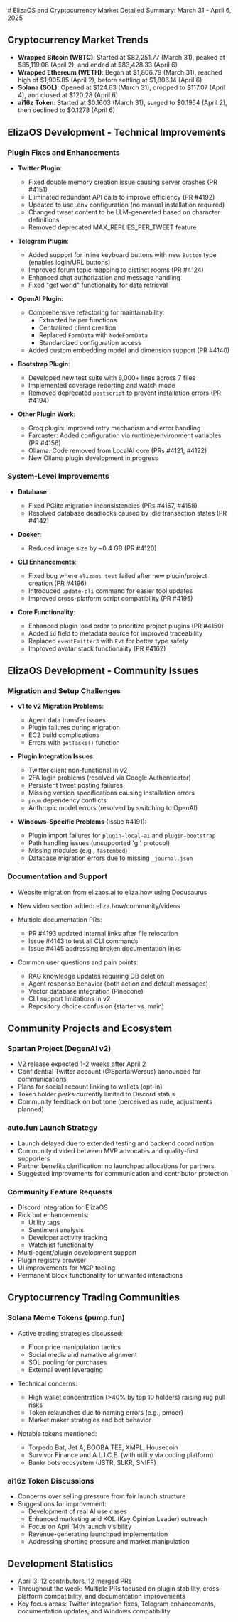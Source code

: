  # ElizaOS and Cryptocurrency Market Detailed Summary: March 31 - April 6, 2025

## Cryptocurrency Market Trends

- **Wrapped Bitcoin (WBTC)**: Started at $82,251.77 (March 31), peaked at $85,119.08 (April 2), and ended at $83,428.33 (April 6)
- **Wrapped Ethereum (WETH)**: Began at $1,806.79 (March 31), reached high of $1,905.85 (April 2), before settling at $1,806.14 (April 6)
- **Solana (SOL)**: Opened at $124.63 (March 31), dropped to $117.07 (April 4), and closed at $120.28 (April 6)
- **ai16z Token**: Started at $0.1603 (March 31), surged to $0.1954 (April 2), then declined to $0.1278 (April 6)

## ElizaOS Development - Technical Improvements

### Plugin Fixes and Enhancements

- **Twitter Plugin**:

  - Fixed double memory creation issue causing server crashes (PR #4151)
  - Eliminated redundant API calls to improve efficiency (PR #4192)
  - Updated to use .env configuration (no manual installation required)
  - Changed tweet content to be LLM-generated based on character definitions
  - Removed deprecated MAX_REPLIES_PER_TWEET feature

- **Telegram Plugin**:

  - Added support for inline keyboard buttons with new `Button` type (enables login/URL buttons)
  - Improved forum topic mapping to distinct rooms (PR #4124)
  - Enhanced chat authorization and message handling
  - Fixed "get world" functionality for data retrieval

- **OpenAI Plugin**:

  - Comprehensive refactoring for maintainability:
    - Extracted helper functions
    - Centralized client creation
    - Replaced `FormData` with `NodeFormData`
    - Standardized configuration access
  - Added custom embedding model and dimension support (PR #4140)

- **Bootstrap Plugin**:

  - Developed new test suite with 6,000+ lines across 7 files
  - Implemented coverage reporting and watch mode
  - Removed deprecated `postscript` to prevent installation errors (PR #4194)

- **Other Plugin Work**:
  - Groq plugin: Improved retry mechanism and error handling
  - Farcaster: Added configuration via runtime/environment variables (PR #4156)
  - Ollama: Code removed from LocalAI core (PRs #4121, #4122)
  - New Ollama plugin development in progress

### System-Level Improvements

- **Database**:

  - Fixed PGlite migration inconsistencies (PRs #4157, #4158)
  - Resolved database deadlocks caused by idle transaction states (PR #4142)

- **Docker**:

  - Reduced image size by ~0.4 GB (PR #4120)

- **CLI Enhancements**:

  - Fixed bug where `elizaos test` failed after new plugin/project creation (PR #4196)
  - Introduced `update-cli` command for easier tool updates
  - Improved cross-platform script compatibility (PR #4195)

- **Core Functionality**:
  - Enhanced plugin load order to prioritize project plugins (PR #4150)
  - Added `id` field to metadata source for improved traceability
  - Replaced `eventEmitter3` with `Evt` for better type safety
  - Improved avatar stack functionality (PR #4162)

## ElizaOS Development - Community Issues

### Migration and Setup Challenges

- **v1 to v2 Migration Problems**:

  - Agent data transfer issues
  - Plugin failures during migration
  - EC2 build complications
  - Errors with `getTasks()` function

- **Plugin Integration Issues**:

  - Twitter client non-functional in v2
  - 2FA login problems (resolved via Google Authenticator)
  - Persistent tweet posting failures
  - Missing version specifications causing installation errors
  - `pnpm` dependency conflicts
  - Anthropic model errors (resolved by switching to OpenAI)

- **Windows-Specific Problems** (Issue #4191):
  - Plugin import failures for `plugin-local-ai` and `plugin-bootstrap`
  - Path handling issues (unsupported 'g:' protocol)
  - Missing modules (e.g., `fastembed`)
  - Database migration errors due to missing `_journal.json`

### Documentation and Support

- Website migration from elizaos.ai to eliza.how using Docusaurus
- New video section added: eliza.how/community/videos
- Multiple documentation PRs:

  - PR #4193 updated internal links after file relocation
  - Issue #4143 to test all CLI commands
  - Issue #4145 addressing broken documentation links

- Common user questions and pain points:
  - RAG knowledge updates requiring DB deletion
  - Agent response behavior (both action and default messages)
  - Vector database integration (Pinecone)
  - CLI support limitations in v2
  - Repository choice confusion (starter vs. main)

## Community Projects and Ecosystem

### Spartan Project (DegenAI v2)

- V2 release expected 1-2 weeks after April 2
- Confidential Twitter account (@SpartanVersus) announced for communications
- Plans for social account linking to wallets (opt-in)
- Token holder perks currently limited to Discord status
- Community feedback on bot tone (perceived as rude, adjustments planned)

### auto.fun Launch Strategy

- Launch delayed due to extended testing and backend coordination
- Community divided between MVP advocates and quality-first supporters
- Partner benefits clarification: no launchpad allocations for partners
- Suggested improvements for communication and contributor protection

### Community Feature Requests

- Discord integration for ElizaOS
- Rick bot enhancements:
  - Utility tags
  - Sentiment analysis
  - Developer activity tracking
  - Watchlist functionality
- Multi-agent/plugin development support
- Plugin registry browser
- UI improvements for MCP tooling
- Permanent block functionality for unwanted interactions

## Cryptocurrency Trading Communities

### Solana Meme Tokens (pump.fun)

- Active trading strategies discussed:

  - Floor price manipulation tactics
  - Social media and narrative alignment
  - SOL pooling for purchases
  - External event leveraging

- Technical concerns:

  - High wallet concentration (>40% by top 10 holders) raising rug pull risks
  - Token relaunches due to naming errors (e.g., pmoer)
  - Market maker strategies and bot behavior

- Notable tokens mentioned:
  - Torpedo Bat, Jet A, BOOBA TEE, XMPL, Housecoin
  - Survivor Finance and A.L.I.C.E. (with utility via coding platform)
  - Bankr bots ecosystem (JSTR, SLKR, SNIFF)

### ai16z Token Discussions

- Concerns over selling pressure from fair launch structure
- Suggestions for improvement:
  - Development of real AI use cases
  - Enhanced marketing and KOL (Key Opinion Leader) outreach
  - Focus on April 14th launch visibility
  - Revenue-generating launchpad implementation
  - Addressing shorting pressure and market manipulation

## Development Statistics

- April 3: 12 contributors, 12 merged PRs
- Throughout the week: Multiple PRs focused on plugin stability, cross-platform compatibility, and documentation improvements
- Key focus areas: Twitter integration fixes, Telegram enhancements, documentation updates, and Windows compatibility
